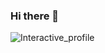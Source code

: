 ### Hi there 👋

<!--
Welcome to my profile! 
-->
![Interactive_profile](https://user-images.githubusercontent.com/9055031/207847628-12d295de-e1da-42a7-8fc2-d5d6285552e6.gif)
